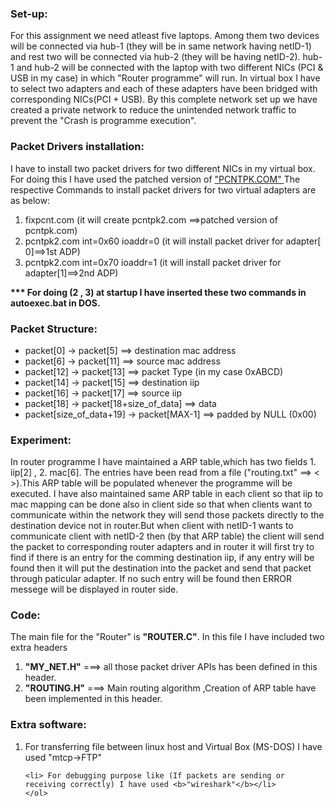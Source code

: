 <h3>Set-up:</h3> 
<p>
	For this assignment we need atleast five laptops. Among them two devices will be connected via hub-1 (they will be in same network having netID-1) and rest two will be connected via hub-2 (they will be having netID-2). hub-1 and hub-2 will be connected with the laptop with two different NICs (PCI & USB in my case) in which "Router programme" will run. In virtual box I have to select two adapters and each of these adapters have been bridged with corresponding NICs(PCI + USB). By this complete network set up we have created a private network to reduce the unintended network traffic to prevent the "Crash is programme execution".</p>

<h3>Packet Drivers installation:</h3>
	<p>
		I have to install two packet drivers for two different NICs in my virtual box. For doing this I have used the patched version of <a href="http://unix.oppserver.net/vmware/unix/fixpcnt.com">"PCNTPK.COM" </a> The respective Commands to install packet drivers for two virtual adapters are as below:
		<ol>
			<li> fixpcnt.com  (it will create pcntpk2.com ==>patched version of pcntpk.com)</li>
			<li> pcntpk2.com int=0x60 ioaddr=0 (it will install packet driver for    adapter[			0]==>1st ADP)</li>
			<li> pcntpk2.com int=0x70 ioaddr=1 (it will install packet driver for adapter[1]==>2nd ADP)</li>
		</ol>
		<b>*** For doing (2 , 3) at startup I have inserted these two commands in autoexec.bat in 		DOS.</b>
	</p>

<h3>Packet Structure:</h3>
		<ul>
			<li> packet[0] -> packet[5] ==> destination mac address</li>
			<li> packet[6] -> packet[11] ==> source mac address</li>
			<li> packet[12] -> packet[13] ==> packet Type (in my case 0xABCD)</li>
			<li> packet[14] -> packet[15] ==> destination iip</li>
			<li> packet[16] -> packet[17] ==> source iip</li>
			<li> packet[18] -> packet[18+size_of_data] ==> data</li>
			<li> packet[size_of_data+19] -> packet[MAX-1] ==> padded by NULL (0x00)</li>
		</ul>

<h3>Experiment:</h3>
	<p>	
	In router programme I have maintained a ARP table,which has two fields 1. iip[2] , 2. mac[6]. The entries have been read from a file ("routing.txt" ==> < <netID hostID> <mac> >).This ARP table will be populated whenever the programme will be executed. I have also maintained same ARP table in each client so that iip to mac mapping can be done also in client side so that when clients want to communicate within the network they will send those packets directly to the destination device not in router.But when client with netID-1 wants to communicate client with netID-2 then (by that ARP table) the client will send the packet to corresponding router adapters and in router it will first try to find if there is an entry for the comming destination iip, if any entry will be found then it will put the destination into the packet and send that packet through paticular adapter. If  no such entry will be found then ERROR messege will be displayed in router side.</p>

<h3>Code:</h3>
	<p>	
	The main file for the "Router" is <b>"ROUTER.C"</b>. In this file I have included two extra headers 
		<ol>              
	    	<li>
	    		<b>"MY_NET.H"</b> ===> all those packet driver APIs has been defined in this header.  
			</li>
	   		<li> 
	   			<b>"ROUTING.H"</b> ===> Main routing algorithm ,Creation of ARP table have been implemented in this header.
	 	  	</li>
		</ol>
	</p>

<h3>Extra software:</h3>
	<ol>
	<li> For transferring file between linux host and Virtual Box (MS-DOS) I have used "mtcp->FTP"</li>

	<li> For debugging purpose like (If packets are sending or receiving correctly) I have used <b>"wireshark"</b></li>
	</ol>
